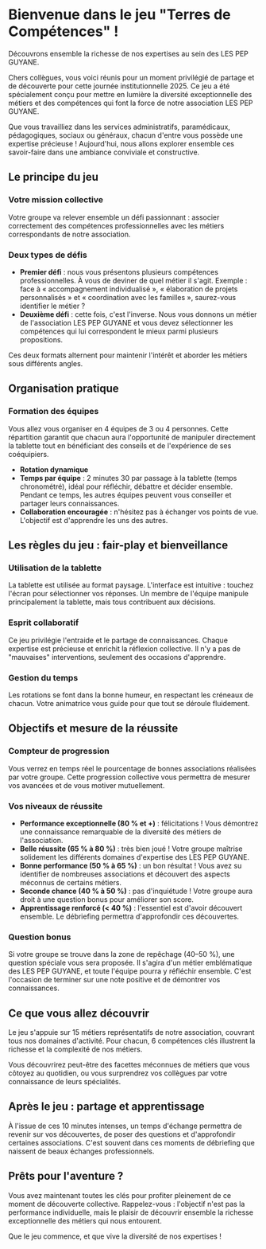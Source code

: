 # Bienvenue dans le jeu "Terres de Compétences" !

Découvrons ensemble la richesse de nos expertises au sein des LES PEP GUYANE.

Chers collègues, vous voici réunis pour un moment privilégié de partage et de découverte pour cette journée institutionnelle 2025. Ce jeu a été spécialement conçu pour mettre en lumière la diversité exceptionnelle des métiers et des compétences qui font la force de notre association LES PEP GUYANE.

Que vous travailliez dans les services administratifs, paramédicaux, pédagogiques, sociaux ou généraux, chacun d'entre vous possède une expertise précieuse ! Aujourd'hui, nous allons explorer ensemble ces savoir-faire dans une ambiance conviviale et constructive.

## Le principe du jeu

### Votre mission collective

Votre groupe va relever ensemble un défi passionnant : associer correctement des compétences professionnelles avec les métiers correspondants de notre association.

### Deux types de défis

- **Premier défi** : nous vous présentons plusieurs compétences professionnelles. À vous de deviner de quel métier il s'agit. Exemple : face à « accompagnement individualisé », « élaboration de projets personnalisés » et « coordination avec les familles », saurez-vous identifier le métier ?
- **Deuxième défi** : cette fois, c'est l'inverse. Nous vous donnons un métier de l'association LES PEP GUYANE et vous devez sélectionner les compétences qui lui correspondent le mieux parmi plusieurs propositions.

Ces deux formats alternent pour maintenir l'intérêt et aborder les métiers sous différents angles.

## Organisation pratique

### Formation des équipes

Vous allez vous organiser en 4 équipes de 3 ou 4 personnes. Cette répartition garantit que chacun aura l'opportunité de manipuler directement la tablette tout en bénéficiant des conseils et de l'expérience de ses coéquipiers.

- **Rotation dynamique**
- **Temps par équipe** : 2 minutes 30 par passage à la tablette (temps chronométré), idéal pour réfléchir, débattre et décider ensemble. Pendant ce temps, les autres équipes peuvent vous conseiller et partager leurs connaissances.
- **Collaboration encouragée** : n'hésitez pas à échanger vos points de vue. L'objectif est d'apprendre les uns des autres.

## Les règles du jeu : fair-play et bienveillance

### Utilisation de la tablette

La tablette est utilisée au format paysage. L'interface est intuitive : touchez l'écran pour sélectionner vos réponses. Un membre de l'équipe manipule principalement la tablette, mais tous contribuent aux décisions.

### Esprit collaboratif

Ce jeu privilégie l'entraide et le partage de connaissances. Chaque expertise est précieuse et enrichit la réflexion collective. Il n'y a pas de "mauvaises" interventions, seulement des occasions d'apprendre.

### Gestion du temps

Les rotations se font dans la bonne humeur, en respectant les créneaux de chacun. Votre animatrice vous guide pour que tout se déroule fluidement.

## Objectifs et mesure de la réussite

### Compteur de progression

Vous verrez en temps réel le pourcentage de bonnes associations réalisées par votre groupe. Cette progression collective vous permettra de mesurer vos avancées et de vous motiver mutuellement.

### Vos niveaux de réussite

- **Performance exceptionnelle (80 % et +)** : félicitations ! Vous démontrez une connaissance remarquable de la diversité des métiers de l'association.
- **Belle réussite (65 % à 80 %)** : très bien joué ! Votre groupe maîtrise solidement les différents domaines d'expertise des LES PEP GUYANE.
- **Bonne performance (50 % à 65 %)** : un bon résultat ! Vous avez su identifier de nombreuses associations et découvert des aspects méconnus de certains métiers.
- **Seconde chance (40 % à 50 %)** : pas d'inquiétude ! Votre groupe aura droit à une question bonus pour améliorer son score.
- **Apprentissage renforcé (< 40 %)** : l'essentiel est d'avoir découvert ensemble. Le débriefing permettra d'approfondir ces découvertes.

### Question bonus

Si votre groupe se trouve dans la zone de repêchage (40–50 %), une question spéciale vous sera proposée. Il s'agira d'un métier emblématique des LES PEP GUYANE, et toute l'équipe pourra y réfléchir ensemble. C'est l'occasion de terminer sur une note positive et de démontrer vos connaissances.

## Ce que vous allez découvrir

Le jeu s'appuie sur 15 métiers représentatifs de notre association, couvrant tous nos domaines d'activité. Pour chacun, 6 compétences clés illustrent la richesse et la complexité de nos métiers.

Vous découvrirez peut-être des facettes méconnues de métiers que vous côtoyez au quotidien, ou vous surprendrez vos collègues par votre connaissance de leurs spécialités.

## Après le jeu : partage et apprentissage

À l'issue de ces 10 minutes intenses, un temps d'échange permettra de revenir sur vos découvertes, de poser des questions et d'approfondir certaines associations. C'est souvent dans ces moments de débriefing que naissent de beaux échanges professionnels.

## Prêts pour l'aventure ?

Vous avez maintenant toutes les clés pour profiter pleinement de ce moment de découverte collective. Rappelez-vous : l'objectif n'est pas la performance individuelle, mais le plaisir de découvrir ensemble la richesse exceptionnelle des métiers qui nous entourent.

Que le jeu commence, et que vive la diversité de nos expertises !
